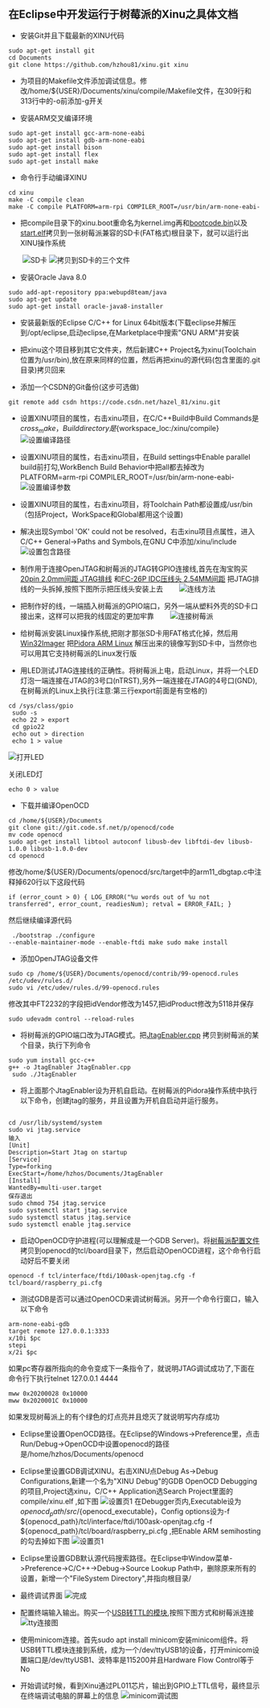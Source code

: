 ﻿## 在Eclipse中开发运行于树莓派的Xinu之具体文档
+ 安装Git并且下载最新的XINU代码
<pre><code>sudo apt-get install git
cd Documents
git clone https://github.com/hzhou81/xinu.git xinu
</code></pre>

+ 为项目的Makefile文件添加调试信息。修改/home/${USER}/Documents/xinu/compile/Makefile文件，在309行和313行中的-o前添加-g开关

+ 安装ARM交叉编译环境
<pre><code>sudo apt-get install gcc-arm-none-eabi
sudo apt-get install gdb-arm-none-eabi
sudo apt-get install bison
sudo apt-get install flex
sudo apt-get install make
</code></pre>
+ 命令行手动编译XINU
<pre><code>cd xinu
make -C compile clean
make -C compile PLATFORM=arm-rpi COMPILER_ROOT=/usr/bin/arm-none-eabi-
</code></pre>
+ 把compile目录下的xinu.boot重命名为kernel.img再和[bootcode.bin](https://github.com/hzhou81/xinu-documents/blob/master/bootcode.bin)以及[start.elf](https://github.com/hzhou81/xinu-documents/blob/master/start.elf)拷贝到一张树莓派兼容的SD卡(FAT格式)根目录下，就可以运行出XINU操作系统

　　![SD卡](https://github.com/hzhou81/xinu-documents/blob/master/images/sd.png) ![拷贝到SD卡的三个文件](https://github.com/hzhou81/xinu-documents/blob/master/images/xinuSD.png)

+ 安装Oracle Java 8.0
<pre><code>sudo add-apt-repository ppa:webupd8team/java
sudo apt-get update
sudo apt-get install oracle-java8-installer
</code></pre>

+ 安装最新版的Eclipse C/C++ for Linux 64bit版本(下载eclipse并解压到/opt/eclipse,启动eclipse,在Marketplace中搜索"GNU ARM"并安装

+ 把xinu这个项目移到其它文件夹，然后新建C++ Project名为xinu(Toolchain位置为/usr/bin),放在原来同样的位置，然后再把xinu的源代码(包含里面的.git目录)拷贝回来

+ 添加一个CSDN的Git备份(这步可选做)
<pre><code>git remote add csdn https://code.csdn.net/hazel_81/xinu.git   
</code></pre>

+ 设置XINU项目的属性，右击xinu项目，在C/C++Build中Build Commands是${cross_make}，Build directory是${workspace_loc:/xinu/compile}
　　![设置编译路径](https://github.com/hzhou81/xinu-documents/blob/master/images/setting1.png)

+ 设置XINU项目的属性，右击xinu项目，在Build settings中Enable parallel build前打勾,WorkBench Build Behavior中把all都去掉改为PLATFORM=arm-rpi COMPILER_ROOT=/usr/bin/arm-none-eabi-
　　![设置编译参数](https://github.com/hzhou81/xinu-documents/blob/master/images/setting2.png) 

+ 设置XINU项目的属性，右击xinu项目，将Toolchain Path都设置成/usr/bin（包括Project，WorkSpace和Global都用这个设置)

+ 解决出现Symbol 'OK' could not be resolved，右击xinu项目点属性，进入C/C++ General->Paths and Symbols,在GNU C中添加/xinu/include
　　![设置包含路径](https://github.com/hzhou81/xinu-documents/blob/master/images/include.png) 
 
+ 制作用于连接OpenJTAG和树莓派的JTAG转GPIO连接线,首先在淘宝购买[20pin 2.0mm间距 JTAG排线](https://item.taobao.com/item.htm?spm=a1z09.2.0.0.PdxKf4&id=13722984152&_u=15a2hlh92fa) 和[FC-26P IDC压线头 2.54MM间距](https://item.taobao.com/item.htm?spm=a1z10.3-c.w4002-5688543101.9.WDrVpv&id=10247398093) 把JTAG排线的一头拆掉,按照下图所示把压线头安装上去
　　![连线方法](https://github.com/hzhou81/xinu-documents/blob/master/images/JTAG.png)
+ 把制作好的线，一端插入树莓派的GPIO端口，另外一端从塑料外壳的SD卡口接出来，这样可以把我的线固定的更加牢靠
　　![连接树莓派](https://github.com/hzhou81/xinu-documents/blob/master/images/JTAG-GPIO.JPG)

+ 给树莓派安装Linux操作系统,把刚才那张SD卡用FAT格式化掉，然后用[Win32Imager](https://sourceforge.net/projects/win32diskimager/) 把[Pidora ARM Linux](http://www.pidora.ca/pidora/releases/20/images/Pidora-2014-R3.zip) 解压出来的镜像写到SD卡中，当然你也可以用其它支持树莓派的Linux发行版

+ 用LED测试JTAG连接线的正确性。将树莓派上电，启动Linux，并将一个LED灯泡一端连接在JTAG的3号口(nTRST),另外一端连接在JTAG的4号口(GND),在树莓派的Linux上执行(注意:第三行export前面是有空格的)
<pre><code>cd /sys/class/gpio
 sudo -s
 echo 22 > export
 cd gpio22
 echo out > direction
 echo 1 > value</code></pre>
 ![打开LED](https://github.com/hzhou81/xinu-documents/blob/master/images/LED.JPG)
 
 关闭LED灯
 <pre><code>echo 0 > value</code></pre>
+ 下载并编译OpenOCD
<pre><code>cd /home/${USER}/Documents
git clone git://git.code.sf.net/p/openocd/code
mv code openocd
sudo apt-get install libtool autoconf libusb-dev libftdi-dev libusb-1.0.0 libusb-1.0.0-dev
cd openocd
</code></pre>
修改/home/${USER}/Documents/openocd/src/target中的arm11_dbgtap.c中注释掉620行以下这段代码
<code><pre>if (error_count > 0) {
			LOG_ERROR("%u words out of %u not transferred",
				error_count, readiesNum);
			retval = ERROR_FAIL;
		}
</code></pre>然后继续编译源代码
<code><pre>
./bootstrap
./configure --enable-maintainer-mode --enable-ftdi
make
sudo make install
</code></pre>
+ 添加OpenJTAG设备文件
<pre><code>sudo cp /home/${USER}/Documents/openocd/contrib/99-openocd.rules /etc/udev/rules.d/
sudo vi /etc/udev/rules.d/99-openocd.rules</code></pre>
修改其中FT2232的字段把idVendor修改为1457,把idProduct修改为5118并保存
<pre><code>sudo udevadm control --reload-rules
</code></pre>
+  将树莓派的GPIO端口改为JTAG模式。把[JtagEnabler.cpp](https://github.com/hzhou81/xinu-documents/blob/master/JtagEnabler.cpp) 拷贝到树莓派的某个目录，执行下列命令
<pre><code>sudo yum install gcc-c++
g++ -o JtagEnabler JtagEnabler.cpp
 sudo ./JtagEnabler
</code></pre>

+ 将上面那个JtagEnabler设为开机自启动。在树莓派的Pidora操作系统中执行以下命令，创建jtag的服务，并且设置为开机自启动并运行服务。
<pre><code>
cd /usr/lib/systemd/system
sudo vi jtag.service
输入
[Unit]
Description=Start Jtag on startup
[Service]
Type=forking
ExecStart=/home/hzhos/Documents/JtagEnabler
[Install]
WantedBy=multi-user.target
保存退出
sudo chmod 754 jtag.service
sudo systemctl start jtag.service
sudo systemctl status jtag.service
sudo systemctl enable jtag.service
</code></pre>

+ 启动OpenOCD守护进程(可以理解成是一个GDB Server)。将[树莓派配置文件](https://github.com/hzhou81/xinu-documents/blob/master/raspberry_pi.cfg) 拷贝到openocd的tcl/board目录下，然后启动OpenOCD进程，这个命令行启动好后不要关闭
<pre><code>openocd -f tcl/interface/ftdi/100ask-openjtag.cfg -f tcl/board/raspberry_pi.cfg	</code></pre>

+ 测试GDB是否可以通过OpenOCD来调试树莓派。另开一个命令行窗口，输入以下命令
<pre><code>arm-none-eabi-gdb
target remote 127.0.0.1:3333
x/10i $pc
stepi
x/2i $pc
</code></pre>如果pc寄存器所指向的命令变成下一条指令了，就说明JTAG调试成功了,下面在命令行下执行telnet 127.0.0.1 4444
<pre><code>mww 0x20200028 0x10000
mww 0x2020001C 0x10000
</code></pre>如果发现树莓派上的有个绿色的灯点亮并且熄灭了就说明写内存成功

+ Eclipse里设置OpenOCD路径。在Eclipse的Windows->Preference里，点击Run/Debug->OpenOCD中设置openocd的路径是/home/hzhos/Documents/openocd

+ Eclipse里设置GDB调试XINU。右击XINU点Debug As->Debug Configurations,新建一个名为"XINU Debug"的GDB OpenOCD Debugging的项目,Project选xinu，C/C++ Application选Search Project里面的compile/xinu.elf ,如下图
![设置页1](https://github.com/hzhou81/xinu-documents/blob/master/images/gdb_debug1.png)
在Debugger页内,Executable设为${openocd_path}/src/${openocd_executable}，Config options设为-f ${openocd_path}/tcl/interface/ftdi/100ask-openjtag.cfg -f ${openocd_path}/tcl/board/raspberry_pi.cfg ,把Enable ARM semihosting的勾去掉如下图
![设置页1](https://github.com/hzhou81/xinu-documents/blob/master/images/gdb_debug2.png)

+ Eclipse里设置GDB默认源代码搜索路径。在Eclipse中Window菜单->Preference->C/C++->Debug->Source Lookup Path中，删除原来所有的设置，新增一个"FileSystem Directory",并指向根目录/

+ 最终调试界面
![完成](https://github.com/hzhou81/xinu-documents/blob/master/images/debug.png)

+ 配置终端输入输出。购买一个[USB转TTL的模块](https://item.taobao.com/item.htm?spm=a1z09.2.0.0.HCwAPF&id=521699082592&_u=75a2hlhcad6),按照下图方式和树莓派连接
![tty连接图](https://github.com/hzhou81/xinu-documents/blob/master/images/TTL.png)

+ 使用minicom连接。首先sudo apt install minicom安装minicom组件。将USB转TTL模块连接到系统，成为一个/dev/ttyUSB1的设备，打开minicom设置端口是/dev/ttyUSB1、波特率是115200并且Hardware Flow Control等于No

+ 开始调试时候，看到Xinu通过PL011芯片，输出到GPIO上TTL信号，最终显示在终端调试电脑的屏幕上的信息
![minicom调试图](https://github.com/hzhou81/xinu-documents/blob/master/images/minicom.png)
